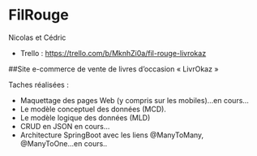 # FilRouge
Nicolas et Cédric
* Trello : https://trello.com/b/MknhZi0a/fil-rouge-livrokaz

##Site e-commerce de vente de livres d’occasion « LivrOkaz »

Taches réalisées :
* Maquettage des pages Web (y compris sur les mobiles)...en cours...
* Le modèle conceptuel des données (MCD).
* Le modèle logique des données (MLD)
* CRUD en JSON en cours...
* Architecture SpringBoot avec les liens @ManyToMany, @ManyToOne...en cours..
